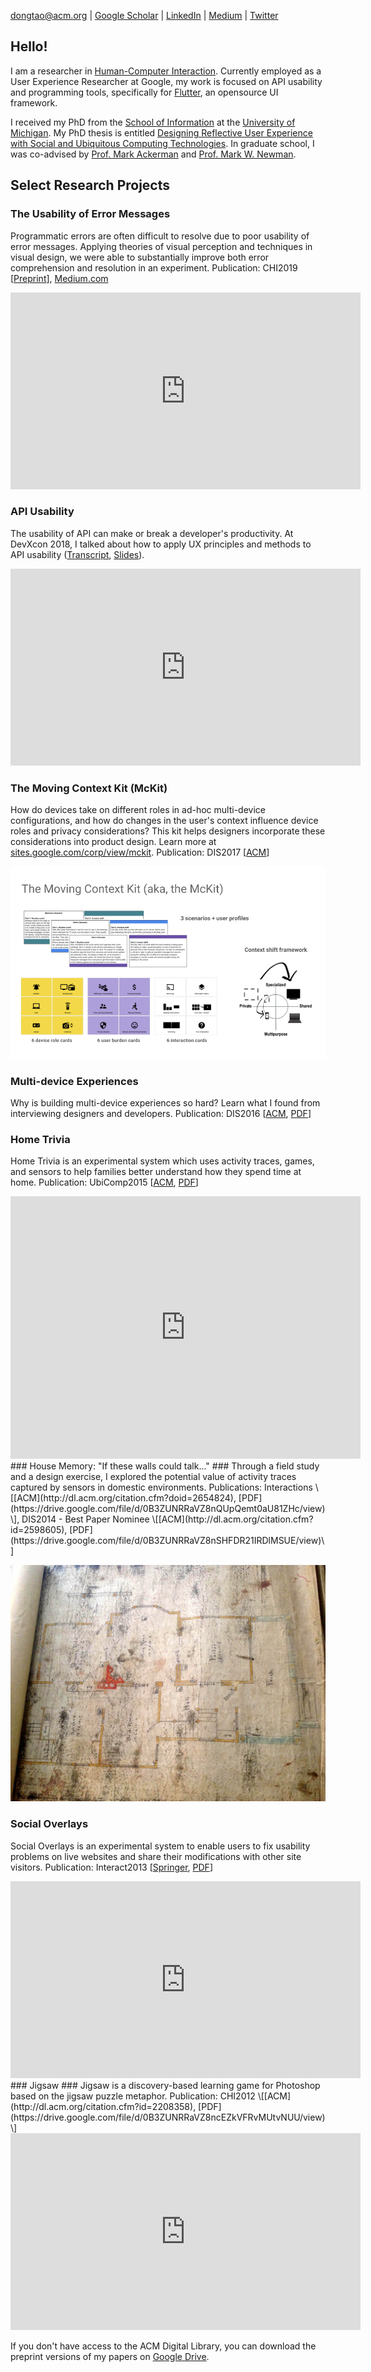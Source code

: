 [dongtao@acm.org](mailto:dongtao@acm.org) \| [Google Scholar](https://scholar.google.com/citations?user=HYU9v0QAAAAJ&hl=en) \| [LinkedIn](https://www.linkedin.com/in/dongtao) \| [Medium](https://medium.com/@taodong) \| [Twitter](https://twitter.com/taodong)

## Hello!

I am a researcher in [Human-Computer Interaction](https://www.interaction-design.org/literature/topics/human-computer-interaction). Currently employed as a User Experience Researcher at Google, my work is focused on API usability and programming tools, specifically for [Flutter](https://flutter.dev/), an opensource UI framework.

I received my PhD from the [School of Information](http://www.si.umich.edu) at the [University of Michigan](http://www.umich.edu). My PhD thesis is entitled [Designing Reflective User Experience with Social and Ubiquitous Computing Technologies](http://deepblue.lib.umich.edu/handle/2027.42/111448). In graduate school, I was co-advised by [Prof. Mark Ackerman](https://www.si.umich.edu/people/mark-ackerman) and [Prof. Mark W. Newman](https://www.si.umich.edu/people/mark-newman).

## Select Research Projects

### The Usability of Error Messages

Programmatic errors are often difficult to resolve due to poor usability of error messages.
Applying theories of visual perception and techniques in visual design, we were able to substantially improve both error comprehension and resolution in an experiment. Publication: CHI2019 \[[Preprint](https://drive.google.com/open?id=1_xNIy51yAZ7MnTHHG8SYwvvQMbt9bkMs)], [Medium.com](https://medium.com/flutter/improving-flutters-error-messages-e098513cecf9)

<div class="videoWrapper">
    <iframe width="560" height="315" src="https://www.youtube.com/embed/whcdZf8VMdo" frameborder="0" allow="accelerometer; autoplay; encrypted-media; gyroscope; picture-in-picture" allowfullscreen></iframe>
</div>

### API Usability

The usability of API can make or break a developer's productivity. At DevXcon 2018, I talked about how to apply UX principles and methods to API usability ([Transcript](https://devrel.net/developer-experience/how-to-apply-ux-principles-and-methods-to-api-usability),
[Slides](https://docs.google.com/presentation/d/1vkVGdmeQyp8uQkc35iwGGXV0nFCZqnVELSkFY4WdU7w/edit#slide=id.g3add037ebf_0_3)).

<div class="videoWrapper">
    <iframe width="560" height="315" src="https://www.youtube.com/embed/Zx732oQN_Rs" frameborder="0" allow="accelerometer; autoplay; encrypted-media; gyroscope; picture-in-picture" allowfullscreen></iframe>
</div>

### The Moving Context Kit (McKit)

How do devices take on different roles in ad-hoc multi-device configurations, and how do changes in the user's context influence device roles and privacy considerations? This kit helps designers incorporate these considerations into product design. Learn more at [sites.google.com/corp/view/mckit](https://sites.google.com/corp/view/mckit). Publication: DIS2017 \[[ACM](http://dl.acm.org/citation.cfm?doid=3064663.3064768)]

![McKit Figure](assets/images/McKit.png)

### Multi-device Experiences

Why is building multi-device experiences so hard? Learn what I found from interviewing designers and developers. Publication: DIS2016 \[[ACM](http://dx.doi.org/10.1145/2901790.2901851), [PDF](https://drive.google.com/open?id=0B3ZUNRRaVZ8nTlNIUW1waGJFZG8)\]

### Home Trivia

Home Trivia is an experimental system which uses activity traces, games, and sensors to help families better understand how they spend time at home. Publication: UbiComp2015 \[[ACM](http://dl.acm.org/citation.cfm?id=2804294), [PDF](https://drive.google.com/file/d/0B3ZUNRRaVZ8na3lUM3RwSmx5VFE/view?usp=sharing)\]

<div class="videoWrapper">
    <iframe width="560" height="420" src="https://www.youtube.com/embed/TBDSEEFmEew" frameborder="0" allowfullscreen></iframe>
</div>
### House Memory: "If these walls could talk..." ###
Through a field study and a design exercise, I explored the potential value of activity traces captured by sensors in domestic environments. Publications: Interactions \[[ACM](http://dl.acm.org/citation.cfm?doid=2654824), [PDF](https://drive.google.com/file/d/0B3ZUNRRaVZ8nQUpQemt0aU81ZHc/view)\], DIS2014 - Best Paper Nominee \[[ACM](http://dl.acm.org/citation.cfm?id=2598605), [PDF](https://drive.google.com/file/d/0B3ZUNRRaVZ8nSHFDR21IRDlMSUE/view)\]

![House Memory Figure](assets/images/hm_figure.jpg)

### Social Overlays

Social Overlays is an experimental system to enable users to fix usability problems on live websites and share their modifications with other site visitors. Publication: Interact2013 \[[Springer](http://link.springer.com/chapter/10.1007/978-3-642-40498-6_21#page-1), [PDF](https://drive.google.com/file/d/0B3ZUNRRaVZ8nN1kwejFfR2liOHc/view)\]

<div class="videoWrapper">
    <iframe width="560" height="315" src="https://www.youtube.com/embed/PlysPcqyRt0" frameborder="0" allowfullscreen></iframe>
</div>
### Jigsaw ###
Jigsaw is a discovery-based learning game for Photoshop based on the jigsaw puzzle metaphor. Publication: CHI2012 \[[ACM](http://dl.acm.org/citation.cfm?id=2208358), [PDF](https://drive.google.com/file/d/0B3ZUNRRaVZ8ncEZkVFRvMUtvNUU/view)\]

<div class="videoWrapper">
    <iframe width="560" height="315" src="https://www.youtube.com/embed/OwEPxmm_BTY" frameborder="0" allowfullscreen></iframe>
</div>

If you don't have access to the ACM Digital Library, you can download the preprint versions of my papers on [Google Drive](https://drive.google.com/folderview?id=0B3ZUNRRaVZ8nfkVHdzdOM3ZKQmZHMGl1SWowQU9GQnVWakM5YTQ2UGZJcnQ3d3ZQcjFOZ1U&usp=sharing).

